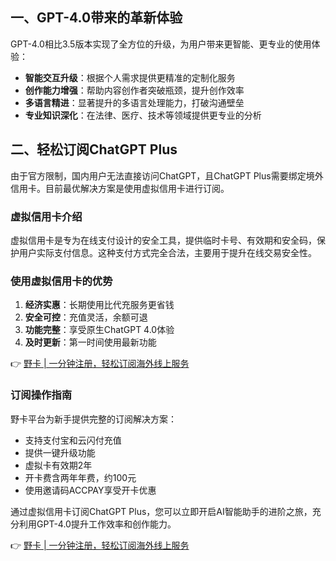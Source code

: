 ## 一、GPT-4.0带来的革新体验

GPT-4.0相比3.5版本实现了全方位的升级，为用户带来更智能、更专业的使用体验：

- **智能交互升级**：根据个人需求提供更精准的定制化服务
- **创作能力增强**：帮助内容创作者突破瓶颈，提升创作效率
- **多语言精进**：显著提升的多语言处理能力，打破沟通壁垒
- **专业知识深化**：在法律、医疗、技术等领域提供更专业的分析

## 二、轻松订阅ChatGPT Plus

由于官方限制，国内用户无法直接访问ChatGPT，且ChatGPT Plus需要绑定境外信用卡。目前最优解决方案是使用虚拟信用卡进行订阅。

### 虚拟信用卡介绍

虚拟信用卡是专为在线支付设计的安全工具，提供临时卡号、有效期和安全码，保护用户实际支付信息。这种支付方式完全合法，主要用于提升在线交易安全性。

### 使用虚拟信用卡的优势

1. **经济实惠**：长期使用比代充服务更省钱
2. **安全可控**：充值灵活，余额可退
3. **功能完整**：享受原生ChatGPT 4.0体验
4. **及时更新**：第一时间使用最新功能

👉 [野卡 | 一分钟注册，轻松订阅海外线上服务](https://bit.ly/bewildcard)

### 订阅操作指南

野卡平台为新手提供完整的订阅解决方案：

- 支持支付宝和云闪付充值
- 提供一键升级功能
- 虚拟卡有效期2年
- 开卡费含两年年费，约100元
- 使用邀请码ACCPAY享受开卡优惠

通过虚拟信用卡订阅ChatGPT Plus，您可以立即开启AI智能助手的进阶之旅，充分利用GPT-4.0提升工作效率和创作能力。

👉 [野卡 | 一分钟注册，轻松订阅海外线上服务](https://bit.ly/bewildcard)